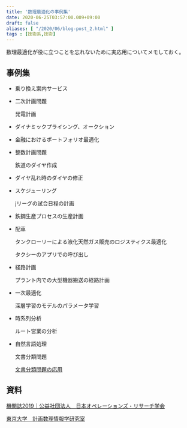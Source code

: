 ```yaml
---
title: '数理最適化の事例集'
date: 2020-06-25T03:57:00.009+09:00
draft: false
aliases: [ "/2020/06/blog-post_2.html" ]
tags : [技術系,技術]
---
```



数理最適化が役に立つことを忘れないために実応用についてメモしておく。

## 事例集

*   乗り換え案内サービス
    
*   二次計画問題
    
    発電計画
    
*   ダイナミックプライシング、オークション
    
*   金融におけるポートフォリオ最適化
    
*   整数計画問題
    
    鉄道のダイヤ作成
    
*   ダイヤ乱れ時のダイヤの修正
    
*   スケジューリング
    
    jリーグの試合日程の計画
    
*   鉄鋼生産プロセスの生産計画
    
*   配車
    
    タンクローリーによる液化天然ガス販売のロジスティクス最適化
    
    タクシーのアプリでの呼び出し
    
*   経路計画
    
    プラント内での大型機器搬送の経路計画
    
*   一次最適化
    
    深層学習のモデルのパラメータ学習
    
*   時系列分析
    
    ルート営業の分析
    
*   自然言語処理
    
    文書分類問題
    
    [文書分類問題の応用](https://www.subcul-science.com/2020/06/blog-post_54.html)
    

## 資料

[機関誌2019｜公益社団法人　日本オペレーションズ・リサーチ学会](www.orsj.or.jp)

[東京大学　計画数理情報学研究室](www.or.mist.i.u-tokyo.ac.jp)
